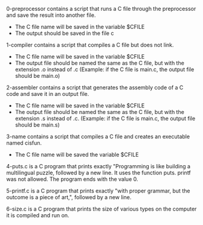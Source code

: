0-preprocessor contains a script that runs a C file through the preprocessor and save the result into another file.
- The C file name will be saved in the variable $CFILE
- The output should be saved in the file c

1-compiler contains a script that compiles a C file but does not link.
- The C file name will be saved in the variable $CFILE
- The output file should be named the same as the C file, but with the extension .o instead of .c (Example: if the C file is main.c, the output file should be main.o)

2-assembler contains a script that generates the assembly code of a C code and save it in an output file.
- The C file name will be saved in the variable $CFILE
- The output file should be named the same as the C file, but with the extension .s instead of .c. (Example: if the C file is main.c, the output file should be main.s)

3-name contains a script that compiles a C file and creates an executable named cisfun.
- The C file name will be saved the variable $CFILE

4-puts.c is a C program that prints exactly "Programming is like building a multilingual puzzle, followed by a new line. It uses the function puts. printf was not allowed. The program ends with the value 0.

5-printf.c is a C program that prints exactly "with proper grammar, but the outcome is a piece of art,", followed by a new line.

6-size.c is a C program that prints the size of various types on the computer it is compiled and run on.
